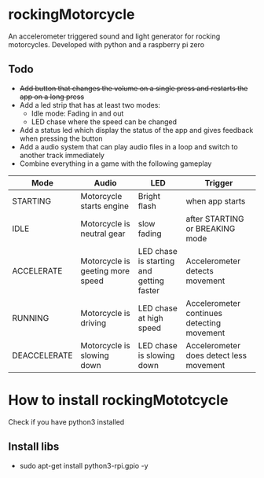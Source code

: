 # rockingMotorcycle
An accelerometer triggered sound and light generator for rocking motorcycles. Developed with python and a raspberry pi zero

## Todo

- ~~Add button that changes the volume on a single press and restarts the app on a long press~~
- Add a led strip that has at least two modes:
  - Idle mode: Fading in and out 
  - LED chase where the speed can be changed
- Add a status led which display the status of the app and gives feedback when pressing the button
- Add a audio system that can play audio files in a loop and switch to another track immediately
- Combine everything in a game with the following gameplay


| Mode  | Audio |  LED | Trigger |
| ------------- | ------------- | ------------- | ------------- |
| STARTING  | Motorcycle starts engine  |  Bright flash |  when app starts |
| IDLE  | Motorcycle is neutral gear  | slow fading | after STARTING or BREAKING mode| 
| ACCELERATE| Motorcycle is geeting more speed | LED chase is starting  and getting faster |Accelerometer detects movement | 
| RUNNING | Motorcycle is driving | LED chase at high speed | Accelerometer continues detecting movement |
| DEACCELERATE | Motorcycle is slowing down | LED chase is slowing down | Accelerometer does detect less movement |

# How to install rockingMototcycle
Check if you have python3 installed
## Install libs
- sudo apt-get install python3-rpi.gpio -y
